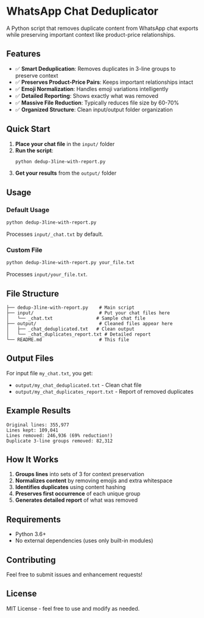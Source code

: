 # WhatsApp Chat Deduplicator

A Python script that removes duplicate content from WhatsApp chat exports while preserving important context like product-price relationships.

## Features

- ✅ **Smart Deduplication**: Removes duplicates in 3-line groups to preserve context
- ✅ **Preserves Product-Price Pairs**: Keeps important relationships intact
- ✅ **Emoji Normalization**: Handles emoji variations intelligently
- ✅ **Detailed Reporting**: Shows exactly what was removed
- ✅ **Massive File Reduction**: Typically reduces file size by 60-70%
- ✅ **Organized Structure**: Clean input/output folder organization

## Quick Start

1. **Place your chat file** in the `input/` folder
2. **Run the script**:
   ```bash
   python dedup-3line-with-report.py
   ```
3. **Get your results** from the `output/` folder

## Usage

### Default Usage
```bash
python dedup-3line-with-report.py
```
Processes `input/_chat.txt` by default.

### Custom File
```bash
python dedup-3line-with-report.py your_file.txt
```
Processes `input/your_file.txt`.

## File Structure

```
├── dedup-3line-with-report.py    # Main script
├── input/                        # Put your chat files here
│   └── _chat.txt                # Sample chat file
├── output/                       # Cleaned files appear here
│   ├── _chat_deduplicated.txt   # Clean output
│   └── _chat_duplicates_report.txt # Detailed report
└── README.md                     # This file
```

## Output Files

For input file `my_chat.txt`, you get:
- `output/my_chat_deduplicated.txt` - Clean chat file
- `output/my_chat_duplicates_report.txt` - Report of removed duplicates

## Example Results

```
Original lines: 355,977
Lines kept: 109,041
Lines removed: 246,936 (69% reduction!)
Duplicate 3-line groups removed: 82,312
```

## How It Works

1. **Groups lines** into sets of 3 for context preservation
2. **Normalizes content** by removing emojis and extra whitespace
3. **Identifies duplicates** using content hashing
4. **Preserves first occurrence** of each unique group
5. **Generates detailed report** of what was removed

## Requirements

- Python 3.6+
- No external dependencies (uses only built-in modules)

## Contributing

Feel free to submit issues and enhancement requests!

## License

MIT License - feel free to use and modify as needed.
